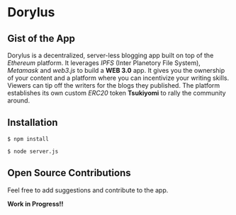 # Dorylus

## Gist of the App
Dorylus is a decentralized, server-less blogging app built on top of the *Ethereum* platform. It leverages *IPFS* (Inter Planetory File System), *Metamask* and *web3.js* to build a **WEB 3.0** app. It gives you the ownership of your content and a platform where you can incentivize your writing skills. 
Viewers can tip off the writers for the blogs they published. The platform establishes its own custom *ERC20* token **Tsukiyomi** to rally the community around.

## Installation
``` $ npm install ```

``` $ node server.js ```

## Open Source Contributions
Feel free to add suggestions and contribute to the app.

**Work in Progress!!**
